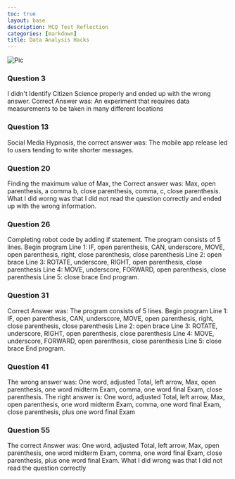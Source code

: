 ```yaml
---
toc: true
layout: base
description: MCQ Test Reflection
categories: [markdown]
title: Data Analysis Hacks
---
```


![]({{site.baseurl}}/images/computernetwork1.PNG "Pic")

### Question 3
I didn't Identify Citizen Science properly and ended up with the wrong answer. Correct Answer was: An experiment that requires data measurements to be taken in many different locations

### Question 13
Social Media Hypnosis, the correct answer was: The mobile app release led to users tending to write shorter messages.


### Question 20
Finding the maximum value of Max, the Correct answer was: Max, open parenthesis, a comma b, close parenthesis, comma, c, close parenthesis. What I did worng was that I did not read the question correctly and ended up with the wrong information.

### Question 26 
Completing robot code by adding if statement. The program consists of 5 lines. Begin program Line 1: IF, open parenthesis, CAN, underscore, MOVE, open parenthesis, right, close parenthesis, close parenthesis Line 2: open brace Line 3: ROTATE, underscore, RIGHT, open parenthesis, close parenthesis Line 4: MOVE, underscore, FORWARD, open parenthesis, close parenthesis Line 5: close brace End program.

### Question 31
Correct Answer was: The program consists of 5 lines. Begin program Line 1: IF, open parenthesis, CAN, underscore, MOVE, open parenthesis, right, close parenthesis, close parenthesis Line 2: open brace Line 3: ROTATE, underscore, RIGHT, open parenthesis, close parenthesis Line 4: MOVE, underscore, FORWARD, open parenthesis, close parenthesis Line 5: close brace End program.

### Question 41
The wrong answer was: One word, adjusted Total, left arrow, Max, open parenthesis, one word midterm Exam, comma, one word final Exam, close parenthesis. The right answer is: One word, adjusted Total, left arrow, Max, open parenthesis, one word midterm Exam, comma, one word final Exam, close parenthesis, plus one word final Exam

### Question 55
The correct Answer was: One word, adjusted Total, left arrow, Max, open parenthesis, one word midterm Exam, comma, one word final Exam, close parenthesis, plus one word final Exam. What I did wrong was that I did not read the question correctly